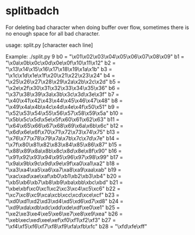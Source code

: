 # splitbadch
For deleting bad character when doing buffer over flow, sometimes there is no enough space for all bad character.

usage: split.py [character each line]

Example: ./split.py 9
b0 = "\x01\x02\x03\x04\x05\x06\x07\x08\x09"
b1 = "\x0a\x0b\x0c\x0d\x0e\x0f\x10\x11\x12"
b2 = "\x13\x14\x15\x16\x17\x18\x19\x1a\x1b"
b3 = "\x1c\x1d\x1e\x1f\x20\x21\x22\x23\x24"
b4 = "\x25\x26\x27\x28\x29\x2a\x2b\x2c\x2d"
b5 = "\x2e\x2f\x30\x31\x32\x33\x34\x35\x36"
b6 = "\x37\x38\x39\x3a\x3b\x3c\x3d\x3e\x3f"
b7 = "\x40\x41\x42\x43\x44\x45\x46\x47\x48"
b8 = "\x49\x4a\x4b\x4c\x4d\x4e\x4f\x50\x51"
b9 = "\x52\x53\x54\x55\x56\x57\x58\x59\x5a"
b10 = "\x5b\x5c\x5d\x5e\x5f\x60\x61\x62\x63"
b11 = "\x64\x65\x66\x67\x68\x69\x6a\x6b\x6c"
b12 = "\x6d\x6e\x6f\x70\x71\x72\x73\x74\x75"
b13 = "\x76\x77\x78\x79\x7a\x7b\x7c\x7d\x7e"
b14 = "\x7f\x80\x81\x82\x83\x84\x85\x86\x87"
b15 = "\x88\x89\x8a\x8b\x8c\x8d\x8e\x8f\x90"
b16 = "\x91\x92\x93\x94\x95\x96\x97\x98\x99"
b17 = "\x9a\x9b\x9c\x9d\x9e\x9f\xa0\xa1\xa2"
b18 = "\xa3\xa4\xa5\xa6\xa7\xa8\xa9\xaa\xab"
b19 = "\xac\xad\xae\xaf\xb0\xb1\xb2\xb3\xb4"
b20 = "\xb5\xb6\xb7\xb8\xb9\xba\xbb\xbc\xbd"
b21 = "\xbe\xbf\xc0\xc1\xc2\xc3\xc4\xc5\xc6"
b22 = "\xc7\xc8\xc9\xca\xcb\xcc\xcd\xce\xcf"
b23 = "\xd0\xd1\xd2\xd3\xd4\xd5\xd6\xd7\xd8"
b24 = "\xd9\xda\xdb\xdc\xdd\xde\xdf\xe0\xe1"
b25 = "\xe2\xe3\xe4\xe5\xe6\xe7\xe8\xe9\xea"
b26 = "\xeb\xec\xed\xee\xef\xf0\xf1\xf2\xf3"
b27 = "\xf4\xf5\xf6\xf7\xf8\xf9\xfa\xfb\xfc"
b28 = "\xfd\xfe\xff"
